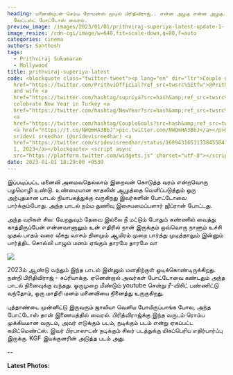 ```yaml
---
heading: மனைவியுடன் செம்ம ரோமன்ஸ் மூடில் பிரிதிவிராஜ்.. என்ன அழகு என்ன அழகு.
  லேட்டஸ்ட் போட்டோஸ் வைரல்.
preview_image: /images/2023/01/01/prithviraj-superiya-latest-update-1-.jpg
image_resize: /cdn-cgi/image/w=640,fit=scale-down,q=80,f=auto
categories: cinema
authors: Santhosh
tags:
  - Prithviraj Sukumaran
  - Mollywood
title: prithviraj-superiya-latest
code: <blockquote class="twitter-tweet"><p lang="en" dir="ltr">Couple goals! <a
  href="https://twitter.com/PrithviOfficial?ref_src=twsrc%5Etfw">@PrithviOfficial</a>
  and wife <a
  href="https://twitter.com/hashtag/supriya?src=hash&amp;ref_src=twsrc%5Etfw">#supriya</a>
  celebrate New Year in Turkey <a
  href="https://twitter.com/hashtag/NewYear?src=hash&amp;ref_src=twsrc%5Etfw">#NewYear</a>
  <a
  href="https://twitter.com/hashtag/CoupleGoals?src=hash&amp;ref_src=twsrc%5Etfw">#CoupleGoals</a>
  <a href="https://t.co/NWQmHA3BbJ">pic.twitter.com/NWQmHA3BbJ</a></p>&mdash;
  sridevi sreedhar (@sridevisreedhar) <a
  href="https://twitter.com/sridevisreedhar/status/1609431651133845504?ref_src=twsrc%5Etfw">January
  1, 2023</a></blockquote> <script async
  src="https://platform.twitter.com/widgets.js" charset="utf-8"></script>
date: 2023-01-01 18:29:00 +0530
---
```



இப்படிப்பட்ட மனைவி அமைவதெல்லாம் இறைவன் கொடுத்த வரம் என்றவொரு பழமொழி உண்டு. உண்மையான காதலின் ஆழத்தை வெளிப்படுத்தும் ஒரு அற்புதமான பாடல் நியாபகத்துக்கு வருகிறது இவர்களின் போட்டோவை பார்க்கும்போது. அந்த பாடல் நம்ம துணிவு இசையமைப்பளார் ஜிப்ரான் போட்டது.

அந்த வரிகள் சில:
வேறதுவும் தேவை இல்லை
நீ மட்டும் போதும்
கண்ணில் வைத்து காத்திருப்பேன்
என்னவானாலும்
உன் எதிரில் நான் இருக்கும்
ஒவ்வொரு நாளும்
உச்சி முதல் பாதம் வரை
வீசுது வாசம்
தினமும் ஆயிரம் முறை
பார்த்து முடித்தாலும்
இன்னும் பார்த்திட சொல்லி
பாழும் மனம் ஏங்கும்
தாரமே தாரமே வா

![](/images/2023/01/01/prithviraj-superiya-latest-update-2-.jpg)

2023ம் ஆண்டு வந்தும் இந்த பாடல் இன்னும் மனதிற்குள் ஓடிக்கொண்டிருக்கிறது. நன்றி பிரிதிவிராஜ் - சுப்ரியாக்கு. ஏனென்றால் அவர்கள் போட்டோவை கண்டதும் அந்த பாடல் நினைவுக்கு வந்தது. ஒருமுறை மீண்டும் youtube சென்று ரீ-விசிட் பண்ணிட்டு வந்தோம், ஒரு மாதிரி மனம் மனைவியை நினைத்து உருகுகிறது.

புத்தாண்டை முன்னிட்டு இருவரும் ஜாலியா வெளிய போயிருப்பாங்க போல, அந்த போட்டோஸ் தான் இணையத்தில் வைரல். பிரித்விராஜ்க்கு இந்த வருடம் ரொம்ப முக்கியமான வருடம், அவர் எடுக்கும் படம், நடிக்கும் படம் என்று ஏகப்பட்ட கமிட்மெண்ட்ஸ். இவர் பிரபாஸுடன் நடிக்கும் சிலர் படத்துக்கு மிகப்பெரிய எதிர்பார்ப்பு இருக்கு. KGF இயக்குனரின் அடுத்த படம் அது.

\--

**L﻿atest Photos:**
